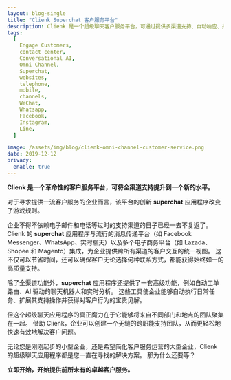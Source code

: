 ```yaml
---
layout: blog-single
title: "Clienk Superchat 客户服务平台"
description: Clienk 是一个超级聊天客户服务平台，可通过提供多渠道支持、自动响应、报告和分析以及对话式 AI 来帮助企业改善客户服务。
tags:
  [
    Engage Customers,
    contact center,
    Conversational AI,
    Omni Channel,
    Superchat,
    websites,
    telephone,
    mobile,
    channels,
    WeChat,
    Whatsapp,
    Facebook,
    Instagram,
    Line,
  ]

image: /assets/img/blog/clienk-omni-channel-customer-service.png
date: 2019-12-12
privacy:
  enable: true
---
```


**Clienk 是一个革命性的客户服务平台，可将全渠道支持提升到一个新的水平。**

对于寻求提供一流客户服务的企业而言，该平台的创新 **superchat** 应用程序改变了游戏规则。

企业不得不依赖电子邮件和电话等过时的支持渠道的日子已经一去不复返了。 Clienk 的 **superchat** 应用程序与流行的消息传递平台（如 Facebook Messenger、WhatsApp、实时聊天）以及多个电子商务平台（如 Lazada、Shopee 和 Magento）集成，为企业提供跨所有渠道的客户交互的统一视图。 这不仅可以节省时间，还可以确保客户无论选择何种联系方式，都能获得始终如一的高质量支持。

除了全渠道功能外，**superchat** 应用程序还提供了一套高级功能，例如自动工单路由、AI 驱动的聊天机器人和实时分析。 这些工具使企业能够自动执行日常任务、扩展其支持操作并获得对客户行为的宝贵见解。

但这个超级聊天应用程序的真正魔力在于它能够将来自不同部门和地点的团队聚集在一起。 借助 Clienk，企业可以创建一个无缝的跨职能支持团队，从而更轻松地快速有效地解决客户问题。

无论您是刚刚起步的小型企业，还是希望简化客户服务运营的大型企业，Clienk 的超级聊天应用程序都是您一直在寻找的解决方案。 那为什么还要等？

**立即开始，开始提供前所未有的卓越客户服务。**